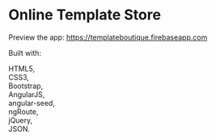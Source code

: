 # Online Template Store

Preview the app: https://templateboutique.firebaseapp.com  
  

Built with:  
  
HTML5,  
CSS3,  
Bootstrap,  
AngularJS,  
angular-seed,  
ngRoute,  
jQuery,  
JSON.
